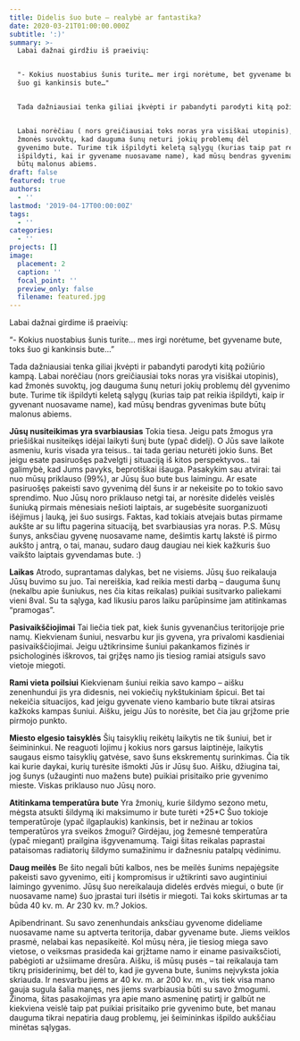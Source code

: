 ```yaml
---
title: Didelis šuo bute – realybė ar fantastika?
date: 2020-03-21T01:00:00.000Z
subtitle: ':)'
summary: >-
  Labai dažnai girdžiu iš praeivių:


  "- Kokius nuostabius šunis turite… mer irgi norėtume, bet gyvename bute, toks
  šuo gi kankinsis bute…"


  Tada dažniausiai tenka giliai įkvėpti ir pabandyti parodyti kitą požiūrio kampą.


  Labai norėčiau ( nors greičiausiai toks noras yra visiškai utopinis), kad
  žmonės suvoktų, kad dauguma šunų neturi jokių problemų dėl
  gyvenimo bute. Turime tik išpildyti keletą sąlygų (kurias taip pat reikia
  išpildyti, kai ir gyvename nuosavame name), kad mūsų bendras gyvenimas bute
  būtų malonus abiems.
draft: false
featured: true
authors:
  - ''
lastmod: '2019-04-17T00:00:00Z'
tags:
  - ''
categories:
  - ''
projects: []
image:
  placement: 2
  caption: ''
  focal_point: ''
  preview_only: false
  filename: featured.jpg
---
```

Labai dažnai girdime iš praeivių:

“- Kokius nuostabius šunis turite… mes irgi norėtume, bet gyvename bute, toks šuo gi kankinsis bute…”

Tada dažniausiai tenka giliai įkvėpti ir pabandyti parodyti kitą požiūrio kampą.
Labai norėčiau (nors greičiausiai toks noras yra visiškai utopinis), kad žmonės suvoktų, jog dauguma šunų neturi jokių problemų dėl gyvenimo bute. Turime tik išpildyti keletą sąlygų (kurias taip pat reikia išpildyti, kaip ir gyvenant nuosavame name), kad mūsų bendras gyvenimas bute būtų malonus abiems.

**Jūsų nusiteikimas yra svarbiausias**
Tokia tiesa. Jeigu pats žmogus yra priešiškai nusiteikęs idėjai laikyti šunį bute (ypač didelį). O Jūs save laikote asmeniu, kuris visada yra teisus.. tai tada geriau neturėti jokio šuns.
Bet jeigu esate pasiruošęs pažvelgti į situaciją iš kitos perspektyvos.. tai galimybė, kad Jums pavyks, beprotiškai išauga.
Pasakykim sau atvirai: tai nuo mūsų priklauso (99%), ar Jūsų šuo bute bus laimingu. Ar esate pasiruošęs pakeisti savo gyvenimą dėl šuns ir ar nekeisite po to tokio savo sprendimo.
Nuo Jūsų noro priklauso netgi tai, ar norėsite didelės veislės šuniuką pirmais mėnesiais nešioti laiptais, ar sugebėsite suorganizuoti išėjimus į lauką, jei šuo susirgs. Faktas, kad tokiais atvejais butas pirmame aukšte ar su liftu pagerina situaciją, bet svarbiausias yra noras.
P.S. Mūsų šunys, anksčiau gyvenę nuosavame name, dešimtis kartų lakstė iš pirmo aukšto į antrą, o tai, manau, sudaro daug daugiau nei kiek kažkuris šuo vaikšto laiptais gyvendamas bute. :)

**Laikas**
Atrodo, suprantamas dalykas, bet ne visiems. Jūsų šuo reikalauja Jūsų buvimo su juo.
Tai nereiškia, kad reikia mesti darbą – dauguma šunų (nekalbu apie šuniukus, nes čia kitas reikalas) puikiai susitvarko paliekami vieni 8val. Su ta sąlyga, kad likusiu paros laiku parūpinsime jam atitinkamas “pramogas”.

**Pasivaikščiojimai**
Tai liečia tiek pat, kiek šunis gyvenančius teritorijoje prie namų. Kiekvienam šuniui, nesvarbu kur jis gyvena, yra privalomi kasdieniai pasivaikščiojimai. Jeigu užtikrinsime šuniui pakankamos fizinės ir psichologinės iškrovos, tai grįžęs namo jis tiesiog ramiai atsiguls savo vietoje miegoti.

**Rami vieta poilsiui**
Kiekvienam šuniui reikia savo kampo – aišku zenenhundui jis yra didesnis, nei vokiečių nykštukiniam špicui. Bet tai nekeičia situacijos, kad jeigu gyvenate vieno kambario bute tikrai atsiras kažkoks kampas šuniui. Aišku, jeigu Jūs to norėsite, bet čia jau grįžome prie pirmojo punkto.

**Miesto elgesio taisyklės**
Šių taisyklių reikėtų laikytis ne tik šuniui, bet ir šeimininkui. Ne reaguoti lojimu į kokius nors garsus laiptinėje, laikytis saugaus eismo taisyklių gatvėse, savo šuns ekskrementų surinkimas. Čia tik kai kurie daykai, kurių turėsite išmokti Jūs ir Jūsų šuo. Aišku, džiugina tai, jog šunys (užauginti nuo mažens bute) puikiai prisitaiko prie gyvenimo mieste. Viskas priklauso nuo Jūsų noro.

**Atitinkama temperatūra bute**
Yra žmonių, kurie šildymo sezono metu, mėgsta atsukti šildymą iki maksimumo ir bute turėti +25*C Šuo tokioje temperatūroje (ypač ilgaplaukis) kankinsis, bet ir nežinau ar tokios temperatūros yra sveikos žmogui? Girdėjau, jog žemesnė temperatūra (ypač miegant) prailgina išgyvenamumą. Taigi šitas reikalas paprastai pataisomas radiatorių šildymo sumažinimu ir dažnesniu patalpų vėdinimu.

**Daug meilės**
Be šito negali būti kalbos, nes be meilės šunims nepajėgsite pakeisti savo gyvenimo, eiti į kompromisus ir užtikrinti savo augintiniui laimingo gyvenimo. Jūsų šuo nereikalauja didelės erdvės miegui, o bute (ir nuosavame name) šuo įprastai turi ilsėtis ir miegoti. Tai koks skirtumas ar ta būda 40 kv. m. Ar 230 kv. m.? Jokios.

Apibendrinant. Su savo zenenhundais anksčiau gyvenome dideliame nuosavame name su aptverta teritorija, dabar gyvename bute. Jiems veiklos prasmė, nelabai kas nepasikeitė. Kol mūsų nėra, jie tiesiog miega savo vietose, o veiksmas prasideda kai grįžtame namo ir einame pasivaiksčioti, pabėgioti ar užsiimame dresūra. Aišku, iš mūsų pusės – tai reikalauja tam tikrų prisiderinimų, bet dėl to, kad jie gyvena bute, šunims neįvyksta jokia skriauda. Ir nesvarbu jiems ar 40 kv. m. ar 200 kv. m., vis tiek visa mano gauja sugula šalia manęs, nes jiems svarbiausia būti su savo žmogumi.
Žinoma, šitas pasakojimas yra apie mano asmeninę patirtį ir galbūt ne kiekviena veislė taip pat puikiai prisitaiko prie gyvenimo bute, bet manau dauguma tikrai nepatiria daug problemų, jei šeimininkas išpildo aukščiau minėtas sąlygas.
